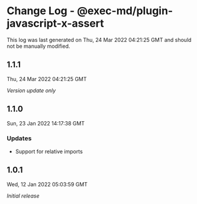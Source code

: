 # Change Log - @exec-md/plugin-javascript-x-assert

This log was last generated on Thu, 24 Mar 2022 04:21:25 GMT and should not be manually modified.

## 1.1.1
Thu, 24 Mar 2022 04:21:25 GMT

_Version update only_

## 1.1.0
Sun, 23 Jan 2022 14:17:38 GMT

### Updates

- Support for relative imports

## 1.0.1
Wed, 12 Jan 2022 05:03:59 GMT

_Initial release_

